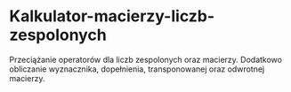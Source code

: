# Kalkulator-macierzy-liczb-zespolonych
Przeciążanie operatorów dla liczb zespolonych oraz macierzy. Dodatkowo obliczanie wyznacznika, dopełnienia, transponowanej oraz odwrotnej macierzy.

